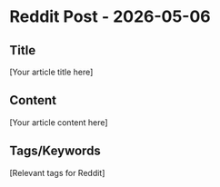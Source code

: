 # Reddit Post - 2026-05-06

## Title
[Your article title here]

## Content
[Your article content here]

## Tags/Keywords
[Relevant tags for Reddit]
